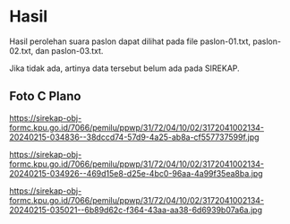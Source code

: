 # Hasil

Hasil perolehan suara paslon dapat dilihat pada file paslon-01.txt, paslon-02.txt, dan paslon-03.txt.

Jika tidak ada, artinya data tersebut belum ada pada SIREKAP.

## Foto C Plano

https://sirekap-obj-formc.kpu.go.id/7066/pemilu/ppwp/31/72/04/10/02/3172041002134-20240215-034836--38dccd74-57d9-4a25-ab8a-cf557737599f.jpg

https://sirekap-obj-formc.kpu.go.id/7066/pemilu/ppwp/31/72/04/10/02/3172041002134-20240215-034926--469d15e8-d25e-4bc0-96aa-4a99f35ea8ba.jpg

https://sirekap-obj-formc.kpu.go.id/7066/pemilu/ppwp/31/72/04/10/02/3172041002134-20240215-035021--6b89d62c-f364-43aa-aa38-6d6939b07a6a.jpg
